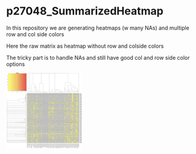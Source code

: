 # p27048_SummarizedHeatmap
In this repository we are generating  heatmaps (w many NAs) and multiple row and col side colors

Here the raw  matrix as heatmap without row and colside colors

The tricky part is to handle NAs and  still have good col and row side color options

<img src="img/p27048_Heatmap_humanProteins_2024-04-12_raw.jpg" width="200"> 
